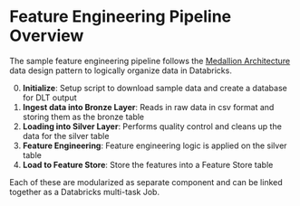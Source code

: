 # Feature Engineering Pipeline Overview

The sample feature engineering pipeline follows the [Medallion Architecture](https://www.databricks.com/glossary/medallion-architecture) data design pattern to logically organize data in Databricks.

0. **Initialize**: Setup script to download sample data and create a database for DLT output
1. **Ingest data into Bronze Layer**: Reads in raw data in csv format and storing them as the bronze table
2. **Loading into Silver Layer**: Performs quality control and cleans up the data for the silver table
3. **Feature Engineering**: Feature engineering logic is applied on the silver table
4. **Load to Feature Store**: Store the features into a Feature Store table

Each of these are modularized as separate component and can be linked together as a Databricks multi-task Job.